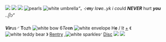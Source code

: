 
![](https://64.media.tumblr.com/88837ed46605d76c97a36ea87144a2d7/e2f9a80a93a420ee-03/s500x750/4de70811a2976533ecc5b426d7d4c9a300b83b41.pnj)
![](https://i.postimg.cc/TYTzcdWQ/23164646-CVUv3-Lc-A.png)
![](https://cdn.readawrite.com/articles/11816/11815210/thumbnail/large.gif?3)
 ![pearls](https://i.postimg.cc/TYTzcdWQ/23164646-CVUv3-Lc-A.png)
![white umbrella](https://i.postimg.cc/5N60fWx4/tumblr-74cfa67e1c50e99210295aed6602d404-ab29c344-75.webp)*“₊ ⊹**m**y lo**v**e..*yk i co*u*ld ***NEVER*** hurt ***you*** *..ᥫ᭡”* 

***Vir***us ◜
**T**o*z*h ![white bow](https://i.postimg.cc/28Gcwn4X/tumblr-0018ac2053c69abb00c067f033f75593-3c78e3fd-75.webp)
6*Te*e**n**  ![white envelope](https://i.postimg.cc/qvh3GFFY/tumblr-1c34d63d43b94d17d0ee4d6c45134da8-71dfcbb8-75.webp)
H**e** / I*t*
[+](https://en.pronouns.page/@Viiirusz)
 《![white teddy bear](https://i.postimg.cc/wvNbNF5Y/tumblr-622b69170748940bf7e58f024a808bd2-39e098b3-100.webp) 》
[Rentry](https://rentry.co/VICTIMxTCO) ,![white sparkles](https://i.postimg.cc/rpc01p2n/tumblr-6f066b885ca723d23609e8a7e8a7d1d4-cc908d5a-75.webp)◜ [Disc](https://discord.com/users/898567520351567933) ![](https://64.media.tumblr.com/02a89f8f33d116682a7e0ee53e78a4b2/d5f3956d46975a7f-e5/s75x75_c1/dfa26f348c7fb2c219171e94c2980fdec37aba71.gifv) 
![](https://64.media.tumblr.com/af39a848d033854e5373cf92e1e353ba/e2f9a80a93a420ee-7b/s640x960/5f816d89ed2d58fa460707ffb9a86a2c94b1b6c9.pnj)
